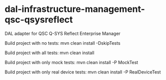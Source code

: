 # dal-infrastructure-management-qsc-qsysreflect
DAL adapter for QSC Q-SYS Reflect Enterprise Manager

Build project with no tests: mvn clean install -DskipTests

Build project with all tests: mvn clean install

Build project with only mock tests: mvn clean install -P MockTest

Build project with only real device tests: mvn clean install -P RealDeviceTest